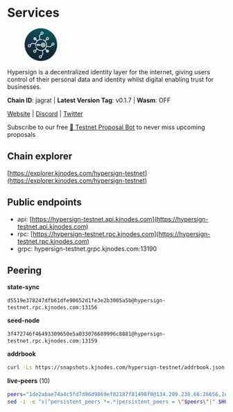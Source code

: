 # Services

<figure><img src="https://raw.githubusercontent.com/kj89/cosmos-images/main/logos/hypersign.png" alt=""><figcaption></figcaption></figure>

Hypersign is a decentralized identity layer for the internet, giving  users control of their personal data and identity whilst digital  enabling trust for businesses.

**Chain ID**: jagrat | **Latest Version Tag**: v0.1.7 | **Wasm**: OFF

[Website](https://hypersign.id) | [Discord](https://discord.gg/DmuUjMrHVw) | [Twitter](https://twitter.com/hypersignchain)



Subscribe to our free [🤖 Testnet Proposal Bot](https://t.me/kjnodes_testnet_proposal_bot) to never miss upcoming proposals


## Chain explorer
[https://explorer.kjnodes.com/hypersign-testnet](https://explorer.kjnodes.com/hypersign-testnet)

## Public endpoints

* api: [https://hypersign-testnet.api.kjnodes.com](https://hypersign-testnet.api.kjnodes.com)
* rpc: [https://hypersign-testnet.rpc.kjnodes.com](https://hypersign-testnet.rpc.kjnodes.com)
* grpc: hypersign-testnet.grpc.kjnodes.com:13190

## Peering

**state-sync**

```text
d5519e378247dfb61dfe90652d1fe3e2b3005a5b@hypersign-testnet.rpc.kjnodes.com:13156
```

**seed-node**

```text
3f472746f46493309650e5a033076689996c8881@hypersign-testnet.rpc.kjnodes.com:13159
```

**addrbook**
```bash
curl -Ls https://snapshots.kjnodes.com/hypersign-testnet/addrbook.json > $HOME/.hid-node/config/addrbook.json
```

**live-peers** (10)
```bash
peers="1de2abae74a4c5fd7d96d9869ef02187f81498f0@134.209.238.66:26656,1e3f0aeb6f2a2017b122af2461a75c9695790954@65.108.233.109:10956,0c6758a3f4554bbc67da73993bbb697764c5c534@38.242.142.227:26656,bd2ae9f1c42183104719f7c44be078bb7d282a61@65.109.92.241:11056,d5519e378247dfb61dfe90652d1fe3e2b3005a5b@65.109.68.190:13156,7d85caec437cc8c0a504d6ab3b18fd07c173b2fb@94.130.219.37:26001,1380864bb38481fef4b2358026a5ed53fc027679@95.214.52.206:26656,b09953bd16cdb17576c4fc356e39773a8e500133@149.202.73.104:11456,610843eda2f0388cb8e75917e8c1f63350bd3bd1@154.26.131.130:16656,d7c9b9a3c3a6c5f4ccdfb37a8358755b277271c1@3.110.226.164:26656"
sed -i -e "s|^persistent_peers *=.*|persistent_peers = \"$peers\"|" $HOME/.hid-node/config/config.toml
```
